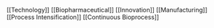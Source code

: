 [[Technology]]
[[Biopharmaceutical]]
[[Innovation]]
[[Manufacturing]]
[[Process Intensification]]
[[Continuous Bioprocess]]

